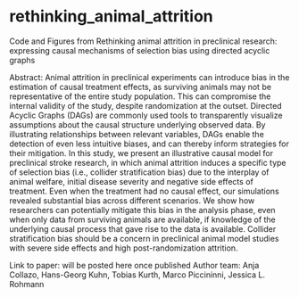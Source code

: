 # rethinking_animal_attrition
Code and Figures from Rethinking animal attrition in preclinical research: expressing causal mechanisms of selection bias using directed acyclic graphs

Abstract:
Animal attrition in preclinical experiments can introduce bias in the estimation of causal treatment effects, as surviving animals may not be representative of the entire study population. This can compromise the internal validity of the study, despite randomization at the outset. Directed Acyclic Graphs (DAGs) are commonly used tools to transparently visualize assumptions about the causal structure underlying observed data. By illustrating relationships between relevant variables, DAGs enable the detection of even less intuitive biases, and can thereby inform strategies for their mitigation. In this study, we present an illustrative causal model for preclinical stroke research, in which animal attrition induces a specific type of selection bias (i.e., collider stratification bias) due to the interplay of animal welfare, initial disease severity and negative side effects of treatment. Even when the treatment had no causal effect, our simulations revealed substantial bias across different scenarios. We show how researchers can potentially mitigate this bias in the analysis phase, even when only data from surviving animals are available, if knowledge of the underlying causal process that gave rise to the data is available. Collider stratification bias should be a concern in preclinical animal model studies with severe side effects and high post-randomization attrition. 

Link to paper: will be posted here once published
Author team: Anja Collazo, Hans-Georg Kuhn, Tobias Kurth, Marco Piccininni, Jessica L. Rohmann
